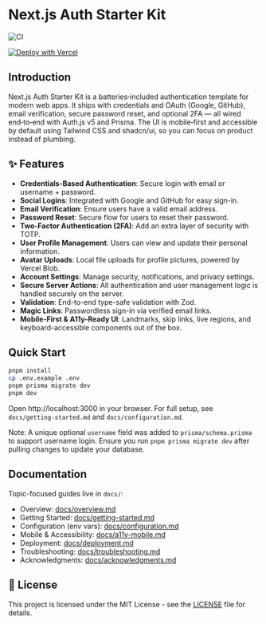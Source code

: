# Next.js Auth Starter Kit

![CI](https://github.com/Dendro-X0/next-authjs-starter/actions/workflows/ci.yml/badge.svg)

[![Deploy with Vercel](https://vercel.com/button)](https://vercel.com/new/clone?repository-url=https://github.com/Dendro-X0/next-authjs-starter&project-name=next-authjs-starter&repository-name=next-authjs-starter&env=DATABASE_URL,AUTH_SECRET,NEXT_PUBLIC_APP_URL,GOOGLE_CLIENT_ID,GOOGLE_CLIENT_SECRET,GITHUB_CLIENT_ID,GITHUB_CLIENT_SECRET,RESEND_API_KEY,EMAIL_FROM,MAIL_PROVIDER,SMTP_HOST,SMTP_PORT,SMTP_SECURE,SMTP_USER,SMTP_PASS,TWO_FACTOR_ISSUER)
 
## Introduction

Next.js Auth Starter Kit is a batteries‑included authentication template for modern web apps. It ships with credentials and OAuth (Google, GitHub), email verification, secure password reset, and optional 2FA — all wired end‑to‑end with Auth.js v5 and Prisma. The UI is mobile‑first and accessible by default using Tailwind CSS and shadcn/ui, so you can focus on product instead of plumbing.

## ✨ Features

- **Credentials-Based Authentication**: Secure login with email or username + password.
- **Social Logins**: Integrated with Google and GitHub for easy sign-in.
- **Email Verification**: Ensure users have a valid email address.
- **Password Reset**: Secure flow for users to reset their password.
- **Two-Factor Authentication (2FA)**: Add an extra layer of security with TOTP.
- **User Profile Management**: Users can view and update their personal information.
- **Avatar Uploads**: Local file uploads for profile pictures, powered by Vercel Blob.
- **Account Settings**: Manage security, notifications, and privacy settings.
- **Secure Server Actions**: All authentication and user management logic is handled securely on the server.
- **Validation**: End-to-end type-safe validation with Zod.
 - **Magic Links**: Passwordless sign-in via verified email links.
 - **Mobile-First & A11y-Ready UI**: Landmarks, skip links, live regions, and keyboard-accessible components out of the box.

## Quick Start

```bash
pnpm install
cp .env.example .env
pnpm prisma migrate dev
pnpm dev
```

Open http://localhost:3000 in your browser. For full setup, see `docs/getting-started.md` and `docs/configuration.md`.
 
Note: A unique optional `username` field was added to `prisma/schema.prisma` to support username login. Ensure you run `pnpm prisma migrate dev` after pulling changes to update your database.

## Documentation

Topic-focused guides live in `docs/`:

- Overview: [docs/overview.md](docs/overview.md)
- Getting Started: [docs/getting-started.md](docs/getting-started.md)
- Configuration (env vars): [docs/configuration.md](docs/configuration.md)
- Mobile & Accessibility: [docs/a11y-mobile.md](docs/a11y-mobile.md)
- Deployment: [docs/deployment.md](docs/deployment.md)
- Troubleshooting: [docs/troubleshooting.md](docs/troubleshooting.md)
- Acknowledgments: [docs/acknowledgments.md](docs/acknowledgments.md)

## 📝 License

This project is licensed under the MIT License - see the [LICENSE](LICENSE) file for details.
